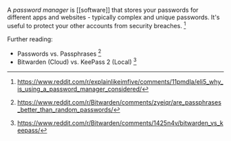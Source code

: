 A *password manager* is [[software]] that stores your passwords for different apps and websites - typically complex and unique passwords. It's useful to protect your other accounts from security breaches. [^1]

Further reading:
- Passwords vs. Passphrases [^2]
- Bitwarden (Cloud) vs. KeePass 2 (Local) [^3]

[^1]: https://www.reddit.com/r/explainlikeimfive/comments/11pmdla/eli5_why_is_using_a_password_manager_considered/
[^2]: https://www.reddit.com/r/Bitwarden/comments/zyeiqr/are_passphrases_better_than_random_passwords/
[^3]: https://www.reddit.com/r/Bitwarden/comments/1425n4v/bitwarden_vs_keepass/